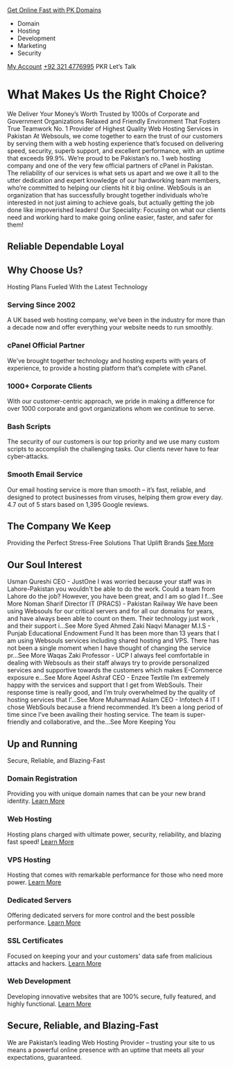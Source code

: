 [Get Online Fast with PK Domains](https://websouls.com/buy-pk-domain)
[](https://websouls.com/)
  * Domain
  * Hosting
  * Development
  * Marketing
  * Security


[My Account](https://billing.websouls.com/index.php?rp=/login)
[ +92 321 4776995](tel:%20+92%20321%204776995)
PKR
Let’s Talk
# What Makes Us the Right Choice?
We Deliver Your Money’s Worth
Trusted by 1000s of Corporate and Government Organizations
Relaxed and Friendly Environment That Fosters True Teamwork
No. 1 Provider of Highest Quality Web Hosting Services in Pakistan
At Websouls, we come together to earn the trust of our customers by serving them with a web hosting experience that’s focused on delivering speed, security, superb support, and excellent performance, with an uptime that exceeds 99.9%.
We’re proud to be Pakistan’s no. 1 web hosting company and one of the very few official partners of cPanel in Pakistan. The reliability of our services is what sets us apart and we owe it all to the utter dedication and expert knowledge of our hardworking team members, who’re committed to helping our clients hit it big online. 
WebSouls is an organization that has successfully brought together individuals who’re interested in not just aiming to achieve goals, but actually getting the job done like impoverished leaders!
Our Speciality: Focusing on what our clients need and working hard to make going online easier, faster, and safer for them!
## Reliable Dependable Loyal
## Why Choose Us?
Hosting Plans Fueled With the Latest Technology
### Serving Since 2002
A UK based web hosting company, we’ve been in the industry for more than a decade now and offer everything your website needs to run smoothly.
### cPanel Official Partner
We’ve brought together technology and hosting experts with years of experience, to provide a hosting platform that’s complete with cPanel.
### 1000+ Corporate Clients
With our customer-centric approach, we pride in making a difference for over 1000 corporate and govt organizations whom we continue to serve.
### Bash Scripts
The security of our customers is our top priority and we use many custom scripts to accomplish the challenging tasks. Our clients never have to fear cyber-attacks.
### Smooth Email Service
Our email hosting service is more than smooth – it’s fast, reliable, and designed to protect businesses from viruses, helping them grow every day.
4.7 out of 5 stars based on 1,395 Google reviews.
## The Company We Keep
Providing the Perfect Stress-Free Solutions That Uplift Brands
[See More](https://websouls.com/clients)
## Our Soul Interest
Usman Qureshi
CEO - JustOne
I was worried because your staff was in Lahore-Pakistan you wouldn't be able to do the work. Could a team from Lahore do the job? However, you have been great, and I am so glad I f...See More
Noman Sharif
Director IT (PRACS) - Pakistan Railway
We have been using Websouls for our critical servers and for all our domains for years, and have always been able to count on them. Their technology just work , and their support i...See More
Syed Ahmed Zaki Naqvi
Manager M.I.S - Punjab Educational Endowment Fund
It has been more than 13 years that I am using Websouls services including shared hosting and VPS. There has not been a single moment when I have thought of changing the service pr...See More
Waqas Zaki
Professor - UCP
I always feel comfortable in dealing with Websouls as their staff always try to provide personalized services and supportive towards the customers which makes E-Commerce exposure e...See More
Aqeel Ashraf
CEO - Enzee Textile
I’m extremely happy with the services and support that I get from WebSouls. Their response time is really good, and I’m truly overwhelmed by the quality of hosting services that I’...See More
Muhammad Aslam
CEO - Infotech 4 IT
I chose WebSouls because a friend recommended. It’s been a long period of time since I’ve been availing their hosting service. The team is super-friendly and collaborative, and the...See More
Keeping You
## Up and Running
Secure, Reliable, and Blazing-Fast
### Domain Registration
Providing you with unique domain names that can be your new brand identity.
[Learn More](http://websouls.com/domain-registration)
### Web Hosting
Hosting plans charged with ultimate power, security, reliability, and blazing fast speed!
[Learn More](http://websouls.com/shared-hosting)
### VPS Hosting
Hosting that comes with remarkable performance for those who need more power.
[Learn More](http://websouls.com/vps-hosting)
### Dedicated Servers
Offering dedicated servers for more control and the best possible performance.
[Learn More](https://websouls.com/dedicated-server)
### SSL Certificates
Focused on keeping your and your customers' data safe from malicious attacks and hackers.
[Learn More](https://websouls.com/ssl-certificate)
### Web Development
Developing innovative websites that are 100% secure, fully featured, and highly functional.
[Learn More](https://websouls.com/web-development)
## Secure, Reliable, and Blazing-Fast
We are Pakistan’s leading Web Hosting Provider – trusting your site to us means a powerful online presence with an uptime that meets all your expectations, guaranteed.




